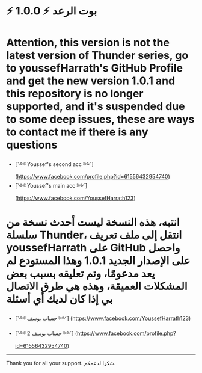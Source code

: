 # ⚡ بوت الرعد ⚡ 1.0.0


# Attention, this version is not the latest version of Thunder series, go to youssefHarrath's GitHub Profile and get the new version 1.0.1 and this repository is no longer supported, and it's suspended due to some deep issues, these are ways to contact me if there is any questions
- [༺ Youssef's second acc ༻]
(https://www.facebook.com/profile.php?id=61556432954740)
- [༺ Youssef's main acc ༻]
(https://www.facebook.com/YoussefHarrath123)
# انتبه، هذه النسخة ليست أحدث نسخة من سلسلة Thunder، انتقل إلى ملف تعريف youssefHarrath على GitHub واحصل على الإصدار الجديد 1.0.1 وهذا المستودع لم يعد مدعومًا، وتم تعليقه بسبب بعض المشكلات العميقة، وهذه هي طرق الاتصال بي إذا كان لديك أي أسئلة

- [༺ حساب يوسف ༻]
(https://www.facebook.com/YoussefHarrath123)
- [༺ حساب يوسف 2 ༻]
(https://www.facebook.com/profile.php?id=61556432954740)
---
Thank you for all your support.
 شكرا لدعمكم. 
